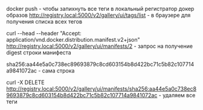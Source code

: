 docker push - чтобы запихнуть все теги в локальный регистратор докер образов
http://registry.local:5000/v2/gallery/ui/tags/list - в браузере для получения списка всех тегов

curl --head --header "Accept: application/vnd.docker.distribution.manifest.v2+json" http://registry.local:5000/v2/gallery/ui/manifests/2 - запрос на получение digest строки манифеста

sha256:aa44e5a0c738ec89693879c8cd603154b8d422bc71c5b82c107714a9841072ac - сама строка

curl -X DELETE http://registry.local:5000/v2/gallery/ui/manifests/sha256:aa44e5a0c738ec89693879c8cd603154b8d422bc71c5b82c107714a9841072ac - удаляем все теги

